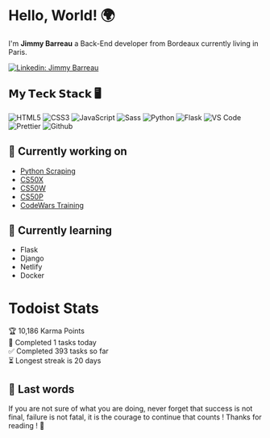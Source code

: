 # Hello, World! 🌍
I'm **Jimmy Barreau** a Back-End developer from Bordeaux currently living in Paris.

[![Linkedin: Jimmy Barreau](https://img.shields.io/badge/-Jimmy%20Barreau-blue?style=flat-square&logo=Linkedin&logoColor=white&link=https://www.linkedin.com/in/jimmy-barreau-5a9730117/)](https://www.linkedin.com/in/jimmy-barreau-5a9730117/)

## 𝗠𝘆 𝗧𝗲𝗰𝗸 𝗦𝘁𝗮𝗰𝗸 🖥️

![HTML5](https://img.shields.io/badge/-HTML5-%23E44D27?style=flat-square&logo=html5&logoColor=ffffff)
![CSS3](https://img.shields.io/badge/-CSS3-%231572B6?style=flat-square&logo=css3)
![JavaScript](https://img.shields.io/badge/-JavaScript-%23F7DF1C?style=flat-square&logo=javascript&logoColor=000000&labelColor=%23F7DF1C&color=%23FFCE5A)
![Sass](https://img.shields.io/badge/-Sass-%23CC6699?style=flat-square&logo=sass&logoColor=ffffff)
![Python](https://img.shields.io/badge/-Python-%23F82772?style=flat-square&logo=python&logoColor=ffffff)
![Flask](https://img.shields.io/badge/-Flask-%23F82772?style=flat-square&logo=flask&logoColor=ffffff)
![VS Code](https://img.shields.io/badge/-VSCode-%23007ACC?style=flat-square&logo=visual-studio-code)
![Prettier](https://img.shields.io/badge/-Prettier-%23F82772?style=flat-square&logo=prettier&logoColor=ffffff)
![Github](https://img.shields.io/badge/-Github-%23FFCE5A?style=flat-square&logo=github&logoColor=ffffff)

## 🔭 Currently working on 
- [Python Scraping]()
- [CS50X](https://pll.harvard.edu/course/cs50-introduction-computer-science?delta=0)
- [CS50W](https://pll.harvard.edu/course/cs50s-web-programming-python-and-javascript?delta=0)
- [CS50P](https://pll.harvard.edu/course/cs50s-introduction-programming-python?delta=0)
- [CodeWars Training](https://www.codewars.com/users/Haaomas)

## 🌱 Currently learning
- Flask
- Django
- Netlify
- Docker

# Todoist Stats

<!-- TODO-IST:START -->
🏆  10,186 Karma Points           
🌸  Completed 1 tasks today           
✅  Completed 393 tasks so far           
⏳  Longest streak is 20 days
<!-- TODO-IST:END -->

## :dart: Last words
If you are not sure of what you are doing, never forget that success is not final, failure is not fatal, it is the courage to continue that counts ! Thanks for reading ! :pray:
